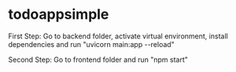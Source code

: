 # todoappsimple

First Step: 
	Go to backend folder, activate virtual environment, install dependencies and run "uvicorn main:app --reload"

Second Step:
	Go to frontend folder and run "npm start"
